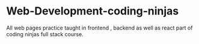 # Web-Development-coding-ninjas
All web pages practice taught in frontend , backend as well as react part of coding ninjas full stack course.
